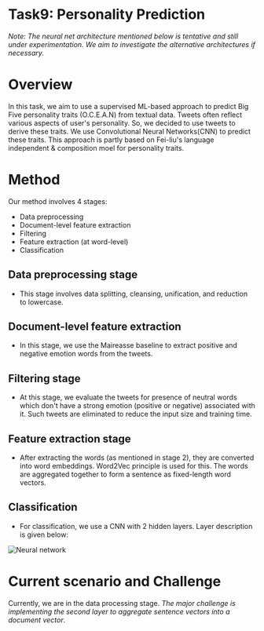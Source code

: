 # Task9: Personality Prediction

_Note: The neural net architecture mentioned below is tentative and still under experimentation. We aim to investigate the alternative architectures if necessary._

# Overview

In this task, we aim to use a supervised ML-based approach to predict Big Five personality traits (O.C.E.A.N) from textual data. Tweets often reflect various aspects of user's personality. So, we decided to use tweets to derive these traits. We use Convolutional Neural Networks(CNN) to predict these traits. This approach is partly based on Fei-liu's language independent & composition moel for personality traits.

# Method

Our method involves 4 stages:

* Data preprocessing
* Document-level feature extraction
* Filtering
* Feature extraction (at word-level)
* Classification

## Data preprocessing stage

* This stage involves data splitting, cleansing, unification, and reduction to lowercase.

## Document-level feature extraction

* In this stage, we use the Maireasse baseline to extract positive and negative emotion words from the tweets.

## Filtering stage

* At this stage, we evaluate the tweets for presence of neutral words which don't have a strong emotion (positive or negative) associated with it. Such tweets are eliminated to reduce the input size and training time. 

## Feature extraction stage

* After extracting the words (as mentioned in stage 2), they are converted into word embeddings. Word2Vec principle is used for this. The words are aggregated together to form a sentence as fixed-length word vectors. 

## Classification

* For classification, we use a CNN with 2 hidden layers. Layer description is given below:

![Neural network](https://github.com/addy1997/Twitter_personality/blob/main/proposed_CNN_model.png)

# Current scenario and Challenge

Currently, we are in the data processing stage. _The major challenge is implementing the second layer to aggregate sentence vectors into a document vector_. 

